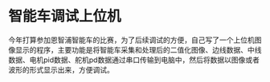 # 智能车调试上位机
今年打算参加恩智浦智能车的比赛，为了后续调试的方便，自己写了一个上位机图像显示的程序，主要功能是将智能车采集和处理后的二值化图像、边线数据、中线数据、电机pid数据、舵机pd数据通过串口传输到电脑中，然后将数据以图像或者波形的形式显示出来，方便调试。
